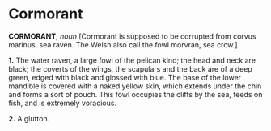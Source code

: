 # Cormorant

**CORMORANT**, _noun_ \[Cormorant is supposed to be corrupted from corvus marinus, sea raven. The Welsh also call the fowl morvran, sea crow.\]

**1.** The water raven, a large fowl of the pelican kind; the head and neck are black; the coverts of the wings, the scapulars and the back are of a deep green, edged with black and glossed with blue. The base of the lower mandible is covered with a naked yellow skin, which extends under the chin and forms a sort of pouch. This fowl occupies the cliffs by the sea, feeds on fish, and is extremely voracious.

**2.** A glutton.